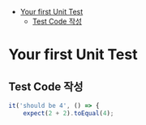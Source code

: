 <!-- TOC -->

- [Your first Unit Test](#your-first-unit-test)
  - [Test Code 작성](#test-code-%EC%9E%91%EC%84%B1)

<!-- /TOC -->

# Your first Unit Test

## Test Code 작성
``` typescript
it('should be 4', () => {
    expect(2 + 2).toEqual(4);
```